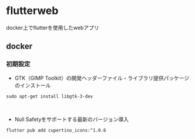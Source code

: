 # flutterweb
docker上でflutterを使用したwebアプリ

## docker
### 初期設定
- GTK（GIMP Toolkit）の開発ヘッダーファイル・ライブラリ提供パッケージのインストール  
```
sudo apt-get install libgtk-3-dev
```
<br>

- Null Safetyをサポートする最新のバージョン導入
```
flutter pub add cupertino_icons:^1.0.6
```

<br>

